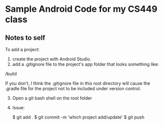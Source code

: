 # Sample Android Code for my CS449 class

Notes to self
-------------

To add a project:

1. create the project with Android Studio.
2. add a .gitignore file to the project's app folder that looks something like:

/build

If you don't, I think the .gitignore file in this root directory will cause the .gradle file for the project not to be included under version control.

3. Open a git bash shell on the root folder

4. Issue:

   $ git add .
   $ git commit -m 'which project add/update'
   $ git push
